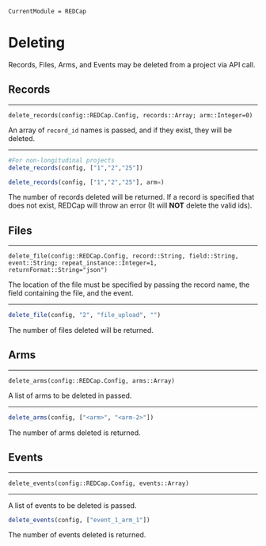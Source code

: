 ```@meta
CurrentModule = REDCap
```
# Deleting

Records, Files, Arms, and Events may be deleted from a project via API call.

## Records
___
```@docs
delete_records(config::REDCap.Config, records::Array; arm::Integer=0)
```

An array of `record_id` names is passed, and if they exist, they will be deleted.
___
```julia
#For non-longitudinal projects
delete_records(config, ["1","2","25"])

delete_records(config, ["1","2","25"], arm=)
```
The number of records deleted will be returned. If a record is specified that does not exist, REDCap will throw an error (It will <b>NOT</b> delete the valid ids).

## Files
___
```@docs
delete_file(config::REDCap.Config, record::String, field::String, event::String; repeat_instance::Integer=1, returnFormat::String="json") 
```

The location of the file must be specified by passing the record name, the field containing the file, and the event.
___
```julia
delete_file(config, "2", "file_upload", "")
```
The number of files deleted will be returned.

## Arms
___
```@docs
delete_arms(config::REDCap.Config, arms::Array) 
```
A list of arms to be deleted in passed.
___
```julia
delete_arms(config, ["<arm>", "<arm-2>"])
```
The number of arms deleted is returned.

## Events
___
```@docs
delete_events(config::REDCap.Config, events::Array)
```
___

A list of events to be deleted is passed.
```julia
delete_events(config, ["event_1_arm_1"])
```
The number of events deleted is returned.